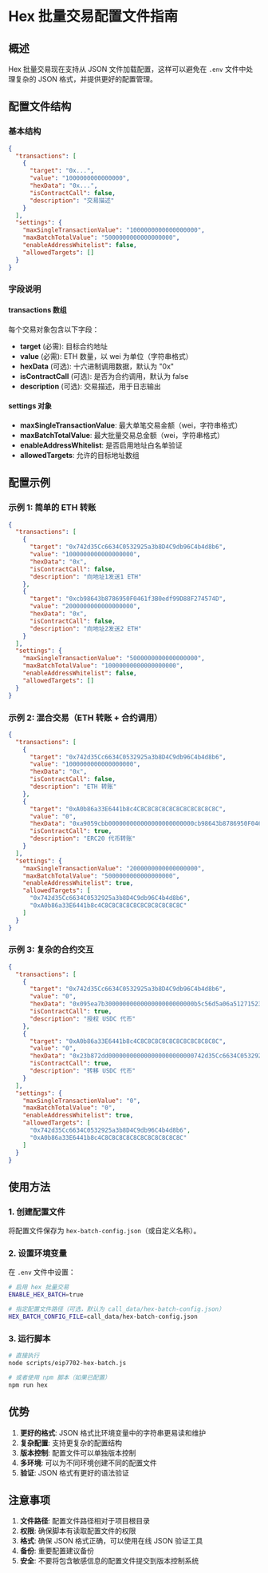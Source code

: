 # Hex 批量交易配置文件指南

## 概述

Hex 批量交易现在支持从 JSON 文件加载配置，这样可以避免在 `.env` 文件中处理复杂的 JSON 格式，并提供更好的配置管理。

## 配置文件结构

### 基本结构

```json
{
  "transactions": [
    {
      "target": "0x...",
      "value": "1000000000000000",
      "hexData": "0x...",
      "isContractCall": false,
      "description": "交易描述"
    }
  ],
  "settings": {
    "maxSingleTransactionValue": "1000000000000000000",
    "maxBatchTotalValue": "5000000000000000000",
    "enableAddressWhitelist": false,
    "allowedTargets": []
  }
}
```

### 字段说明

#### transactions 数组

每个交易对象包含以下字段：

- **target** (必需): 目标合约地址
- **value** (必需): ETH 数量，以 wei 为单位（字符串格式）
- **hexData** (可选): 十六进制调用数据，默认为 "0x"
- **isContractCall** (可选): 是否为合约调用，默认为 false
- **description** (可选): 交易描述，用于日志输出

#### settings 对象

- **maxSingleTransactionValue**: 最大单笔交易金额（wei，字符串格式）
- **maxBatchTotalValue**: 最大批量交易总金额（wei，字符串格式）
- **enableAddressWhitelist**: 是否启用地址白名单验证
- **allowedTargets**: 允许的目标地址数组

## 配置示例

### 示例 1: 简单的 ETH 转账

```json
{
  "transactions": [
    {
      "target": "0x742d35Cc6634C0532925a3b8D4C9db96C4b4d8b6",
      "value": "1000000000000000000",
      "hexData": "0x",
      "isContractCall": false,
      "description": "向地址1发送1 ETH"
    },
    {
      "target": "0xcb98643b8786950F0461f3B0edf99D88F274574D",
      "value": "2000000000000000000",
      "hexData": "0x",
      "isContractCall": false,
      "description": "向地址2发送2 ETH"
    }
  ],
  "settings": {
    "maxSingleTransactionValue": "5000000000000000000",
    "maxBatchTotalValue": "10000000000000000000",
    "enableAddressWhitelist": false,
    "allowedTargets": []
  }
}
```

### 示例 2: 混合交易（ETH 转账 + 合约调用）

```json
{
  "transactions": [
    {
      "target": "0x742d35Cc6634C0532925a3b8D4C9db96C4b4d8b6",
      "value": "1000000000000000000",
      "hexData": "0x",
      "isContractCall": false,
      "description": "ETH 转账"
    },
    {
      "target": "0xA0b86a33E6441b8c4C8C8C8C8C8C8C8C8C8C8C8C",
      "value": "0",
      "hexData": "0xa9059cbb000000000000000000000000cb98643b8786950F0461f3B0edf99D88F274574D000000000000000000000000000000000000000000000000d3c21bcecceda0000000",
      "isContractCall": true,
      "description": "ERC20 代币转账"
    }
  ],
  "settings": {
    "maxSingleTransactionValue": "2000000000000000000",
    "maxBatchTotalValue": "5000000000000000000",
    "enableAddressWhitelist": true,
    "allowedTargets": [
      "0x742d35Cc6634C0532925a3b8D4C9db96C4b4d8b6",
      "0xA0b86a33E6441b8c4C8C8C8C8C8C8C8C8C8C8C8C"
    ]
  }
}
```

### 示例 3: 复杂的合约交互

```json
{
  "transactions": [
    {
      "target": "0x742d35Cc6634C0532925a3b8D4C9db96C4b4d8b6",
      "value": "0",
      "hexData": "0x095ea7b3000000000000000000000000b5c56d5a06a51271523247153b64afacd583a64a000000000000000000000000000000000000000000000000d3c21bcecceda0000000",
      "isContractCall": true,
      "description": "授权 USDC 代币"
    },
    {
      "target": "0xA0b86a33E6441b8c4C8C8C8C8C8C8C8C8C8C8C8C",
      "value": "0",
      "hexData": "0x23b872dd000000000000000000000000742d35Cc6634C0532925a3b8D4C9db96C4b4d8b6000000000000000000000000cb98643b8786950F0461f3B0edf99D88F274574D000000000000000000000000000000000000000000000000d3c21bcecceda0000000",
      "isContractCall": true,
      "description": "转移 USDC 代币"
    }
  ],
  "settings": {
    "maxSingleTransactionValue": "0",
    "maxBatchTotalValue": "0",
    "enableAddressWhitelist": true,
    "allowedTargets": [
      "0x742d35Cc6634C0532925a3b8D4C9db96C4b4d8b6",
      "0xA0b86a33E6441b8c4C8C8C8C8C8C8C8C8C8C8C8C"
    ]
  }
}
```

## 使用方法

### 1. 创建配置文件

将配置文件保存为 `hex-batch-config.json`（或自定义名称）。

### 2. 设置环境变量

在 `.env` 文件中设置：

```bash
# 启用 hex 批量交易
ENABLE_HEX_BATCH=true

# 指定配置文件路径（可选，默认为 call_data/hex-batch-config.json）
HEX_BATCH_CONFIG_FILE=call_data/hex-batch-config.json
```

### 3. 运行脚本

```bash
# 直接执行
node scripts/eip7702-hex-batch.js

# 或者使用 npm 脚本（如果已配置）
npm run hex
```

## 优势

1. **更好的格式**: JSON 格式比环境变量中的字符串更易读和维护
2. **复杂配置**: 支持更复杂的配置结构
3. **版本控制**: 配置文件可以单独版本控制
4. **多环境**: 可以为不同环境创建不同的配置文件
5. **验证**: JSON 格式有更好的语法验证

## 注意事项

1. **文件路径**: 配置文件路径相对于项目根目录
2. **权限**: 确保脚本有读取配置文件的权限
3. **格式**: 确保 JSON 格式正确，可以使用在线 JSON 验证工具
4. **备份**: 重要配置建议备份
5. **安全**: 不要将包含敏感信息的配置文件提交到版本控制系统
